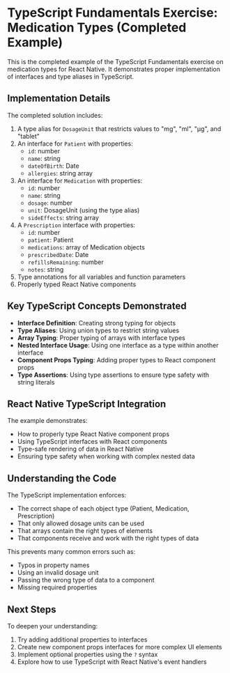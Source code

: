 # TypeScript Fundamentals Exercise: Medication Types (Completed Example)

This is the completed example of the TypeScript Fundamentals exercise on medication types for React Native. It demonstrates proper implementation of interfaces and type aliases in TypeScript.

## Implementation Details

The completed solution includes:

1. A type alias for `DosageUnit` that restricts values to "mg", "ml", "µg", and "tablet"
2. An interface for `Patient` with properties:
   - `id`: number
   - `name`: string
   - `dateOfBirth`: Date
   - `allergies`: string array
3. An interface for `Medication` with properties:
   - `id`: number
   - `name`: string
   - `dosage`: number
   - `unit`: DosageUnit (using the type alias)
   - `sideEffects`: string array
4. A `Prescription` interface with properties:
   - `id`: number
   - `patient`: Patient
   - `medications`: array of Medication objects
   - `prescribedDate`: Date
   - `refillsRemaining`: number
   - `notes`: string
5. Type annotations for all variables and function parameters
6. Properly typed React Native components

## Key TypeScript Concepts Demonstrated

- **Interface Definition**: Creating strong typing for objects
- **Type Aliases**: Using union types to restrict string values
- **Array Typing**: Proper typing of arrays with interface types
- **Nested Interface Usage**: Using one interface as a type within another interface
- **Component Props Typing**: Adding proper types to React component props
- **Type Assertions**: Using type assertions to ensure type safety with string literals

## React Native TypeScript Integration

The example demonstrates:
- How to properly type React Native component props
- Using TypeScript interfaces with React components
- Type-safe rendering of data in React Native
- Ensuring type safety when working with complex nested data

## Understanding the Code

The TypeScript implementation enforces:
- The correct shape of each object type (Patient, Medication, Prescription)
- That only allowed dosage units can be used
- That arrays contain the right types of elements
- That components receive and work with the right types of data

This prevents many common errors such as:
- Typos in property names
- Using an invalid dosage unit
- Passing the wrong type of data to a component
- Missing required properties

## Next Steps

To deepen your understanding:
1. Try adding additional properties to interfaces
2. Create new component props interfaces for more complex UI elements
3. Implement optional properties using the `?` syntax
4. Explore how to use TypeScript with React Native's event handlers 